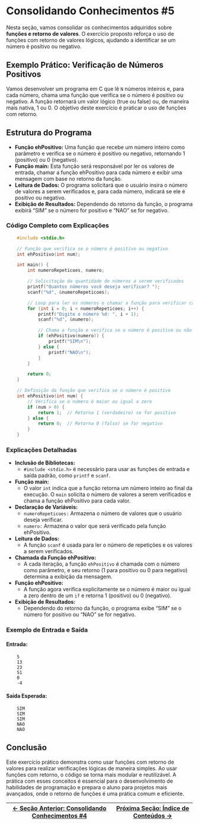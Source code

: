 # Consolidando Conhecimentos #5

Nesta seção, vamos consolidar os conhecimentos adquiridos sobre **funções e retorno de valores**. O exercício proposto reforça o uso de funções com retorno de valores lógicos, ajudando a identificar se um número é positivo ou negativo.

## Exemplo Prático: Verificação de Números Positivos

Vamos desenvolver um programa em C que lê `N` números inteiros e, para cada número, chama uma função que verifica se o número é positivo ou negativo. A função retornará um valor lógico (true ou false) ou, de maneira mais nativa, 1 ou 0. O objetivo deste exercício é praticar o uso de funções com retorno.

## Estrutura do Programa

-   **Função ehPositivo:** Uma função que recebe um número inteiro como parâmetro e verifica se o número é positivo ou negativo, retornando 1 (positivo) ou 0 (negativo).
-   **Função main:** Esta função será responsável por ler os valores de entrada, chamar a função ehPositivo para cada número e exibir uma mensagem com base no retorno da função.
-   **Leitura de Dados:** O programa solicitará que o usuário insira o número de valores a serem verificados e, para cada número, indicará se ele é positivo ou negativo.
-   **Exibição de Resultados:** Dependendo do retorno da função, o programa exibirá “SIM” se o número for positivo e “NAO” se for negativo.

### Código Completo com Explicações

```c
    #include <stdio.h>

    // Função que verifica se o número é positivo ou negativo
    int ehPositivo(int num);

    int main() {
        int numeroRepeticoes, numero;

        // Solicitação da quantidade de números a serem verificados
        printf("Quantos números você deseja verificar? ");
        scanf("%d", &numeroRepeticoes);

        // Loop para ler os números e chamar a função para verificar cada um
        for (int i = 0; i < numeroRepeticoes; i++) {
            printf("Digite o número %d: ", i + 1);
            scanf("%d", &numero);

            // Chama a função e verifica se o número é positivo ou não
            if (ehPositivo(numero)) {
                printf("SIM\n");
            } else {
                printf("NAO\n");
            }
        }

        return 0;
    }

    // Definição da função que verifica se o número é positivo
    int ehPositivo(int num) {
        // Verifica se o número é maior ou igual a zero
        if (num > 0) {
            return 1;  // Retorna 1 (verdadeiro) se for positivo
        } else {
            return 0;  // Retorna 0 (falso) se for negativo
        }
    }
```

### Explicações Detalhadas

-   **Inclusão de Bibliotecas:**
    -   `#include <stdio.h>` é necessário para usar as funções de entrada e saída padrão, como `printf` e `scanf`.
-   **Função main:**
    -   O valor `int` indica que a função retorna um número inteiro ao final da execução. O `main` solicita o número de valores a serem verificados e chama a função ehPositivo para cada valor.
-   **Declaração de Variáveis:**
    -   `numeroRepeticoes:` Armazena o número de valores que o usuário deseja verificar.
    -   `numero:` Armazena o valor que será verificado pela função ehPositivo.
-   **Leitura de Dados:**
    -   A função `scanf` é usada para ler o número de repetições e os valores a serem verificados.
-   **Chamada da Função ehPositivo:**
    -   A cada iteração, a função `ehPositivo` é chamada com o número como parâmetro, e seu retorno (1 para positivo ou 0 para negativo) determina a exibição da mensagem.
-   **Função ehPositivo:**
    -   A função agora verifica explicitamente se o número é maior ou igual a zero dentro de um `if` e retorna 1 (positivo) ou 0 (negativo).
-   **Exibição de Resultados:**
    -   Dependendo do retorno da função, o programa exibe “SIM” se o número for positivo ou “NAO” se for negativo.

### Exemplo de Entrada e Saída

#### Entrada:

```plaintext
    5
    13
    23
    51
    0
    -4
```

#### Saída Esperada:

```plaintext
    SIM
    SIM
    SIM
    NAO
    NAO
```

## Conclusão

Este exercício prático demonstra como usar funções com retorno de valores para realizar verificações lógicas de maneira simples. Ao usar funções com retorno, o código se torna mais modular e reutilizável. A prática com esses conceitos é essencial para o desenvolvimento de habilidades de programação e prepara o aluno para projetos mais avançados, onde o retorno de funções é uma prática comum e eficiente.

| [← Seção Anterior: Consolidando Conhecimentos #4](https://github.com/SpaceForDevelopment/Curso-Logica-Programacao/blob/main/materiais/06-modularizacao/06.04-consolidando-conhecimentos-04.md) | [Próxima Seção: Índice de Conteúdos →](https://github.com/SpaceForDevelopment/Curso-Logica-Programacao) |
| ---------------------------------------------------------------------------------------------------------------------------------------------------------------------------------------------- | ------------------------------------------------------------------------------------------------------- |
